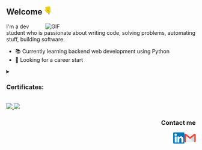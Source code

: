 ## Welcome <img src="https://github.com/deut-erium/deut-erium/blob/master/assets/wave.gif?raw=1" width="24px">                                                                                        
<img align="right" alt="GIF" src="https://media.giphy.com/media/EQKtfl2Np0ME05furr/giphy.gif" width="400vw" />


I'm a dev student who is passionate about writing code, solving problems, automating stuff, building software.

- 📚 Currently learning backend web development using Python
- 👯 Looking for a career start 

<details>
  <summary><h3>Certificates:</h3></summary>
  
- [Python Fundamentals](https://softuni.bg/certificates/details/97017/6f60ed92)
- [Python Advanced](https://softuni.bg/certificates/details/97645/52fd863a)
- [Python OOP](https://softuni.bg/certificates/details/104049/a19f7263)
- [QA Manual](https://softuni.bg/certificates/details/89821/7a101157)
</details>


<br/>
<a href="https://github.com/ivo-bass">
  <img height="160em" src="https://github-readme-stats.vercel.app/api?username=ivo-bass&theme=chartreuse-dark&show_icons=true" />
  <img height="135em" src="https://github-readme-stats.vercel.app/api/top-langs/?username=ivo-bass&theme=dark&layout=compact" />
</a>
<br/>

<h3 align="right">Contact me</h3>
<a href="mailto:ivailo.ignatoff@gmail.com"><img align="right" src="https://github.com/deut-erium/deut-erium/blob/master/assets/gmail.svg" width="30px" alt="mail"></a>
<a href="https://www.linkedin.com/in/ivailo-ignatov/"><img align="right" alt="LinkedIn" width="30px" src="https://github.com/deut-erium/deut-erium/blob/master/assets/linkedin.svg" />
</a>
